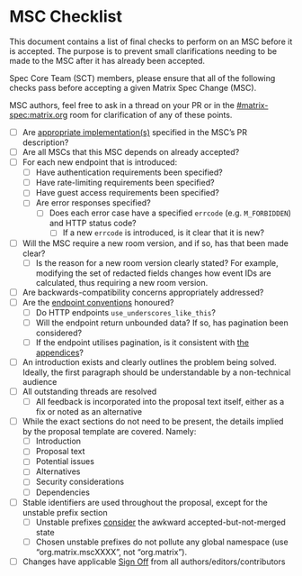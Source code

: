 # MSC Checklist

This document contains a list of final checks to perform on an MSC before it
is accepted. The purpose is to prevent small clarifications needing to be
made to the MSC after it has already been accepted.

Spec Core Team (SCT) members, please ensure that all of the following checks
pass before accepting a given Matrix Spec Change (MSC).

MSC authors, feel free to ask in a thread on your PR or in the
[#matrix-spec:matrix.org](https://matrix.to/#/#matrix-spec:matrix.org) room for
clarification of any of these points.

- [ ] Are [appropriate
      implementation(s)](https://spec.matrix.org/proposals/#implementing-a-proposal)
      specified in the MSC’s PR description?
- [ ] Are all MSCs that this MSC depends on already accepted?
- [ ] For each new endpoint that is introduced:
    - [ ] Have authentication requirements been specified?
    - [ ] Have rate-limiting requirements been specified?
    - [ ] Have guest access requirements been specified?
    - [ ] Are error responses specified?
        - [ ] Does each error case have a specified `errcode` (e.g. `M_FORBIDDEN`) and HTTP status code?
            - [ ] If a new `errcode` is introduced, is it clear that it is new?
- [ ] Will the MSC require a new room version, and if so, has that been made clear?
    - [ ] Is the reason for a new room version clearly stated? For example, modifying the set of redacted fields changes how event IDs are calculated, thus requiring a new room version.
- [ ] Are backwards-compatibility concerns appropriately addressed?
- [ ] Are the [endpoint conventions](https://spec.matrix.org/latest/appendices/#conventions-for-matrix-apis) honoured?
    - [ ] Do HTTP endpoints `use_underscores_like_this`?
    - [ ] Will the endpoint return unbounded data? If so, has pagination been considered?
    - [ ] If the endpoint utilises pagination, is it consistent with [the appendices](https://spec.matrix.org/v1.8/appendices/#pagination)?
- [ ] An introduction exists and clearly outlines the problem being solved. Ideally, the first paragraph should be understandable by a non-technical audience
- [ ] All outstanding threads are resolved
    - [ ] All feedback is incorporated into the proposal text itself, either as a fix or noted as an alternative
- [ ] While the exact sections do not need to be present, the details implied by the proposal template are covered. Namely:
    - [ ] Introduction
    - [ ] Proposal text
    - [ ] Potential issues
    - [ ] Alternatives
    - [ ] Security considerations
    - [ ] Dependencies
- [ ] Stable identifiers are used throughout the proposal, except for the unstable prefix section
    - [ ] Unstable prefixes [consider](README.md#unstable-prefixes) the awkward accepted-but-not-merged state
    - [ ] Chosen unstable prefixes do not pollute any global namespace (use “org.matrix.mscXXXX”, not “org.matrix”).
- [ ] Changes have applicable [Sign Off](CONTRIBUTING.md#sign-off) from all authors/editors/contributors

